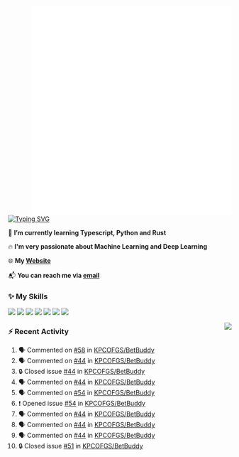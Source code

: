 <img align="right" width="450" src="github-metrics.svg">

[![Typing SVG](https://readme-typing-svg.herokuapp.com?duration=2500&vCenter=true&width=200&height=40&lines=Hello+World+👋)](https://git.io/typing-svg)

🌱 **I’m currently learning Typescript, Python and Rust**

🔥 **I'm very passionate about Machine Learning and Deep Learning**

🌐 **My [Website](https://kpcofgs.github.io/)**

📬 **You can reach me via [email](mailto:shixian_sheng-2@protonmail.com)**

### ✨ **My Skills**

[![](https://img.shields.io/badge/LinuxMint-47A248?style=flat-square&logo=linuxmint&logoColor=fff)](https://linuxmint.com/)
[![](https://img.shields.io/badge/MXLinux-000000?style=flat-square&logo=mxlinux&logoColor=fff)](https://mxlinux.org/)
[![](https://img.shields.io/badge/Windows11-0078d6?style=flat-square&logo=windows&logoColor=fff)](https://www.microsoft.com/software-download/windows11)
![](https://img.shields.io/badge/Python-3572A5?style=flat-square&logo=python&logoColor=white)
![](https://img.shields.io/badge/HTML-E34C26?style=flat-square&logo=html5&logoColor=white)
![](https://img.shields.io/badge/CSS-563D7C?style=flat-square&logo=css3&logoColor=white)
![](https://img.shields.io/badge/TypeScript-3178C6?style=flat-square&logo=typescript&logoColor=white)

<a>
    <img align="right" height=210px src="https://github-readme-stats.vercel.app/api?username=KPCOFGS&theme=tokyonight&show_icons=true&show=prs_merged">
</a>

### ⚡ **Recent Activity**
<!--START_SECTION:activity-->
1. 🗣 Commented on [#58](https://github.com/KPCOFGS/BetBuddy/issues/58#issuecomment-2525355689) in [KPCOFGS/BetBuddy](https://github.com/KPCOFGS/BetBuddy)
2. 🗣 Commented on [#44](https://github.com/KPCOFGS/BetBuddy/issues/44#issuecomment-2525347516) in [KPCOFGS/BetBuddy](https://github.com/KPCOFGS/BetBuddy)
3. 🔒 Closed issue [#44](https://github.com/KPCOFGS/BetBuddy/issues/44) in [KPCOFGS/BetBuddy](https://github.com/KPCOFGS/BetBuddy)
4. 🗣 Commented on [#44](https://github.com/KPCOFGS/BetBuddy/issues/44#issuecomment-2525307022) in [KPCOFGS/BetBuddy](https://github.com/KPCOFGS/BetBuddy)
5. 🗣 Commented on [#54](https://github.com/KPCOFGS/BetBuddy/issues/54#issuecomment-2523827096) in [KPCOFGS/BetBuddy](https://github.com/KPCOFGS/BetBuddy)
6. ❗ Opened issue [#54](https://github.com/KPCOFGS/BetBuddy/issues/54) in [KPCOFGS/BetBuddy](https://github.com/KPCOFGS/BetBuddy)
7. 🗣 Commented on [#44](https://github.com/KPCOFGS/BetBuddy/issues/44#issuecomment-2521401180) in [KPCOFGS/BetBuddy](https://github.com/KPCOFGS/BetBuddy)
8. 🗣 Commented on [#44](https://github.com/KPCOFGS/BetBuddy/issues/44#issuecomment-2521395020) in [KPCOFGS/BetBuddy](https://github.com/KPCOFGS/BetBuddy)
9. 🗣 Commented on [#44](https://github.com/KPCOFGS/BetBuddy/issues/44#issuecomment-2521388864) in [KPCOFGS/BetBuddy](https://github.com/KPCOFGS/BetBuddy)
10. 🔒 Closed issue [#51](https://github.com/KPCOFGS/BetBuddy/issues/51) in [KPCOFGS/BetBuddy](https://github.com/KPCOFGS/BetBuddy)
<!--END_SECTION:activity-->
